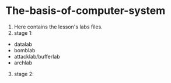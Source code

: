 # The-basis-of-computer-system
1. Here contains the lesson's labs files.
2. stage 1:
- datalab
- bomblab
- attacklab/bufferlab
- archlab
3. stage 2:
